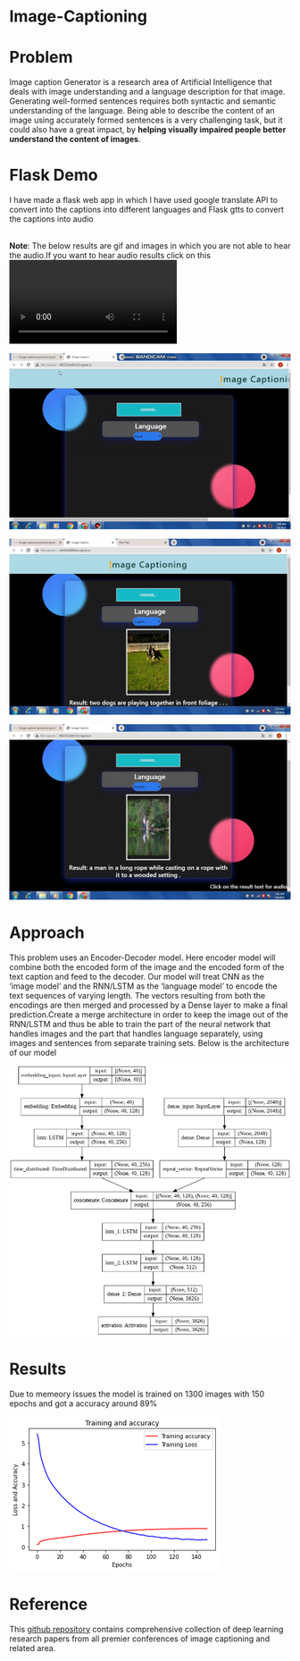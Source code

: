 # Image-Captioning

# Problem
Image caption Generator is a research area of Artificial Intelligence that deals with image understanding and a language description for that image. Generating well-formed sentences requires both syntactic and semantic understanding of the language. Being able to describe the content of an image using accurately formed sentences is a very challenging task, but it could also have a great impact, by **helping visually impaired people better understand the content of images**. 

# Flask Demo
I have made a flask web app in which I have used google translate API to convert into the captions into different languages and Flask gtts to convert the captions into audio
<br>
<br>

**Note**: The below results are gif and images in which you are not able to hear the audio.If you want to hear audio results click on this ![video link](https://user-images.githubusercontent.com/70757239/124862115-6ecd3300-dfd2-11eb-8d87-87a630ad6fa8.mp4)<br>

![](https://github.com/dikshabhati1/Image-Captioning/blob/main/results/ezgif.com-gif-maker%20(1).gif)<br>

![](results/result1.JPG)<br>


![](results/result2.JPG)<br>


# Approach
This problem uses an Encoder-Decoder model. Here encoder model will combine both the encoded form of the image and the encoded form of the text caption and feed to the decoder.
Our model will treat CNN as the ‘image model’ and the RNN/LSTM as the ‘language model’ to encode the text sequences of varying length. The vectors resulting from both the encodings are then merged and processed by a Dense layer to make a final prediction.Create a merge architecture in order to keep the image out of the RNN/LSTM and thus be able to train the part of the neural network that handles images and the part that handles language separately, using images and sentences from separate training sets. 
Below is the architecture of our model

![](model-architecture.png)

# Results
Due to memeory issues the model is trained on 1300 images with 150 epochs and got a accuracy around 89%

![](results/accuracy.png)

# Reference
This [github repository](https://github.com/zhjohnchan/awesome-image-captioning) contains comprehensive collection of deep learning research papers from all premier conferences of image captioning and related area.
